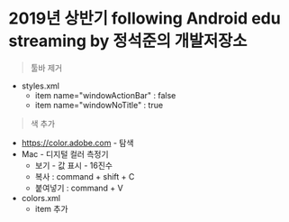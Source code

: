 # 2019년 상반기 following Android edu streaming by 정석준의 개발저장소


> 툴바 제거  
  * styles.xml
    * item name="windowActionBar" : false
    * item name="windowNoTitle" : true
> 색 추가
  * https://color.adobe.com - 탐색
  * Mac - 디지털 컬러 측정기
    * 보기 - 값 표시 - 16진수
    * 복사 : command + shift + C
    * 붙여넣기 : command + V
  * colors.xml
    * item 추가